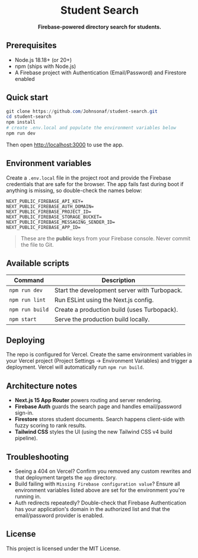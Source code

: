 <div align="center">
	<h1>Student Search</h1>
	<p><strong>Firebase-powered directory search for students.</strong></p>
</div>

## Prerequisites

- Node.js 18.18+ (or 20+)
- npm (ships with Node.js)
- A Firebase project with Authentication (Email/Password) and Firestore enabled

## Quick start

```powershell
git clone https://github.com/Johnsonaf/student-search.git
cd student-search
npm install
# create .env.local and populate the environment variables below
npm run dev
```

Then open <http://localhost:3000> to use the app.

## Environment variables

Create a `.env.local` file in the project root and provide the Firebase credentials that are safe for the browser. The app fails fast during boot if anything is missing, so double-check the names below:

```text
NEXT_PUBLIC_FIREBASE_API_KEY=
NEXT_PUBLIC_FIREBASE_AUTH_DOMAIN=
NEXT_PUBLIC_FIREBASE_PROJECT_ID=
NEXT_PUBLIC_FIREBASE_STORAGE_BUCKET=
NEXT_PUBLIC_FIREBASE_MESSAGING_SENDER_ID=
NEXT_PUBLIC_FIREBASE_APP_ID=
```

> These are the **public** keys from your Firebase console. Never commit the file to Git.

## Available scripts

| Command        | Description                                   |
| -------------- | --------------------------------------------- |
| `npm run dev`  | Start the development server with Turbopack.  |
| `npm run lint` | Run ESLint using the Next.js config.          |
| `npm run build`| Create a production build (uses Turbopack).   |
| `npm start`    | Serve the production build locally.           |

## Deploying

The repo is configured for Vercel. Create the same environment variables in your Vercel project (Project Settings → Environment Variables) and trigger a deployment. Vercel will automatically run `npm run build`.

## Architecture notes

- **Next.js 15 App Router** powers routing and server rendering.
- **Firebase Auth** guards the search page and handles email/password sign-in.
- **Firestore** stores student documents. Search happens client-side with fuzzy scoring to rank results.
- **Tailwind CSS** styles the UI (using the new Tailwind CSS v4 build pipeline).

## Troubleshooting

- Seeing a 404 on Vercel? Confirm you removed any custom rewrites and that deployment targets the `app` directory.
- Build failing with `Missing Firebase configuration value`? Ensure all environment variables listed above are set for the environment you're running in.
- Auth redirects repeatedly? Double-check that Firebase Authentication has your application's domain in the authorized list and that the email/password provider is enabled.

## License

This project is licensed under the MIT License.
